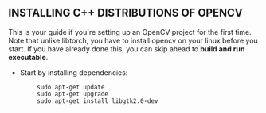 ## INSTALLING C++ DISTRIBUTIONS OF OPENCV

This is your guide if you're setting up an OpenCV project for the first time. Note that unlike libtorch, you have to install opencv on your linux before you start. If you have already done this, you can skip ahead to **build and run executable**.


- Start by installing dependencies:
```shell 
        sudo apt-get update
        sudo apt-get upgrade
        sudo apt-get install libgtk2.0-dev 
        
